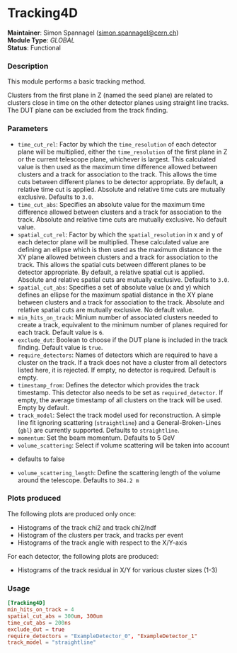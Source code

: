 # Tracking4D
**Maintainer**: Simon Spannagel (<simon.spannagel@cern.ch>)  
**Module Type**: *GLOBAL*  
**Status**: Functional

### Description
This module performs a basic tracking method.

Clusters from the first plane in Z (named the seed plane) are related to clusters close in time on the other detector planes using straight line tracks. The DUT plane can be excluded from the track finding.

### Parameters
* `time_cut_rel`: Factor by which the `time_resolution` of each detector plane will be multiplied, either the `time_resolution` of the first plane in Z or the current telescope plane, whichever is largest. This calculated value is then used as the maximum time difference allowed between clusters and a track for association to the track. This allows the time cuts between different planes to be detector appropriate. By default, a relative time cut is applied. Absolute and relative time cuts are mutually exclusive. Defaults to `3.0`.
* `time_cut_abs`: Specifies an absolute value for the maximum time difference allowed between clusters and a track for association to the track. Absolute and relative time cuts are mutually exclusive. No default value.
* `spatial_cut_rel`: Factor by which the `spatial_resolution` in x and y of each detector plane will be multiplied. These calculated value are defining an ellipse which is then used as the maximum distance in the XY plane allowed between clusters and a track for association to the track. This allows the spatial cuts between different planes to be detector appropriate. By default, a relative spatial cut is applied. Absolute and relative spatial cuts are mutually exclusive. Defaults to `3.0`.
* `spatial_cut_abs`: Specifies a set of absolute value (x and y) which defines an ellipse for the maximum spatial distance in the XY plane between clusters and a track for association to the track. Absolute and relative spatial cuts are mutually exclusive. No default value.
* `min_hits_on_track`: Minium number of associated clusters needed to create a track, equivalent to the minimum number of planes required for each track. Default value is `6`.
* `exclude_dut`: Boolean to choose if the DUT plane is included in the track finding. Default value is `true`.
* `require_detectors`: Names of detectors which are required to have a cluster on the track. If a track does not have a cluster from all detectors listed here, it is rejected. If empty, no detector is required. Default is empty.
* `timestamp_from`: Defines the detector which provides the track timestamp. This detector also needs to be set as `required_detector`. If empty, the average timestamp of all clusters on the track will be used. Empty by default.
* `track_model`: Select the track model used for reconstruction. A simple line fit ignoring scattering (`straightline`) and a General-Broken-Lines (`gbl`) are currently supported. Defaults to  `straightline`.
* `momentum`: Set the beam momentum. Defaults to 5 GeV
* `volume_scattering`: Select if volume scattering will be taken into account
- defaults to false
* `volume_scattering_length`: Define the scattering length of the volume
around the telescope. Defaults to `304.2 m`

### Plots produced

The following plots are produced only once:

* Histograms of the track chi2 and track chi2/ndf
* Histogram of the clusters per track, and tracks per event
* Histograms of the track angle with respect to the X/Y-axis

For each detector, the following plots are produced:

* Histograms of the track residual in X/Y for various cluster sizes (1-3)

### Usage
```toml
[Tracking4D]
min_hits_on_track = 4
spatial_cut_abs = 300um, 300um
time_cut_abs = 200ns
exclude_dut = true
require_detectors = "ExampleDetector_0", "ExampleDetector_1"
track_model = "straightline"
```
